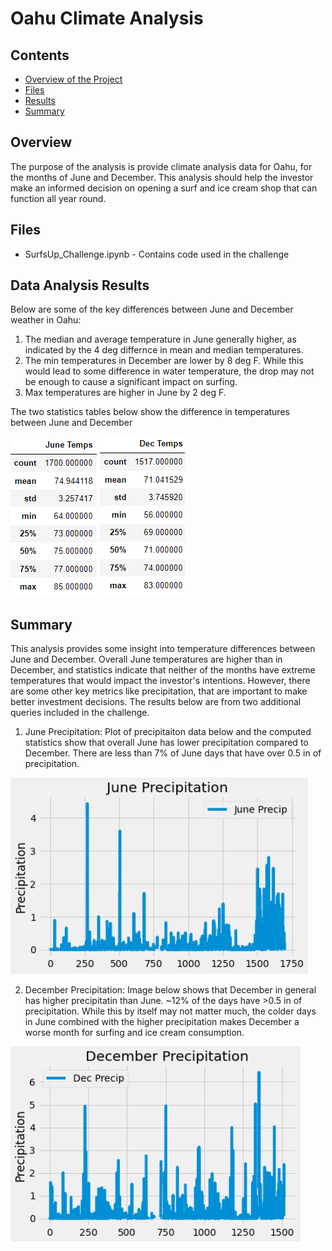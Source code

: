 # Oahu Climate Analysis

## Contents
- [Overview of the Project](#overview)
- [Files](#files)
- [Results](#data-analysis-results)
- [Summary](#summary)

## Overview
The purpose of the analysis is provide climate analysis data for Oahu, for the months of June and December. This analysis should help the investor make an informed decision on opening a surf and ice cream shop that can function all year round. 

## Files
- SurfsUp_Challenge.ipynb  - Contains code used in the challenge

## Data Analysis Results

Below are some of the key differences between June and December weather in Oahu:

1. The median and average temperature in June generally higher, as indicated by the 4 deg differnce in mean and median temperatures.
2. The min temperatures in December are lower by 8 deg F. While this would lead to some difference in water temperature, the drop may not be enough to cause a significant impact on surfing.
3. Max temperatures are higher in June by 2 deg F.

The two statistics tables below show the difference in temperatures between June and December

![June Temperatures](Resources/June_Temps.png)
![December Temperatures](Resources/Dec_Temps.png)

## Summary

This analysis provides some insight into temperature differences between June and December. Overall June temperatures are higher than in December, and statistics indicate that neither of the  months have extreme temperatures that would impact the investor's intentions. However, there are some other key metrics like precipitation, that are important to make better investment decisions. The results below are from two additional queries included in the challenge.

1. June Precipitation: Plot of precipitaiton data below and the computed statistics show that overall June has lower precipitation compared to December. There are less than 7% of June days that have over 0.5 in of precipitation.

![June Precipitation](Resources/June_Prcp.png)

2. December Precipitation: Image below shows that December in general has higher precipitatin than June. ~12% of the days have >0.5 in of precipitation. While this by itself may not matter much, the colder days in June combined with the higher precipitation makes December a worse month for surfing and ice cream consumption.

![December Precipitation](Resources/Dec_Prcp.png)